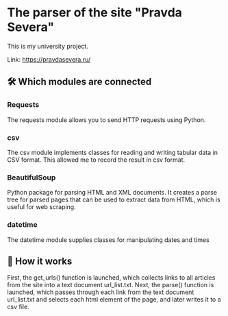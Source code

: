 # The parser of the site "Pravda Severa"
This is my university project.

Link: https://pravdasevera.ru/

## 🛠 Which modules are connected
### Requests
The requests module allows you to send HTTP requests using Python.
### csv
The csv module implements classes for reading and writing tabular data in CSV format. This allowed me to record the result in csv format.
### BeautifulSoup
Python package for parsing HTML and XML documents. It creates a parse tree for parsed pages that can be used to extract data from HTML, which is useful for web scraping.
### datetime
The datetime module supplies classes for manipulating dates and times

## 🚀 How it works
First, the get_urls() function is launched, which collects links to all articles from the site into a text document url_list.txt. Next, the parse() function is launched, which passes through each link from the text document url_list.txt and selects each html element of the page, and later writes it to a csv file.
